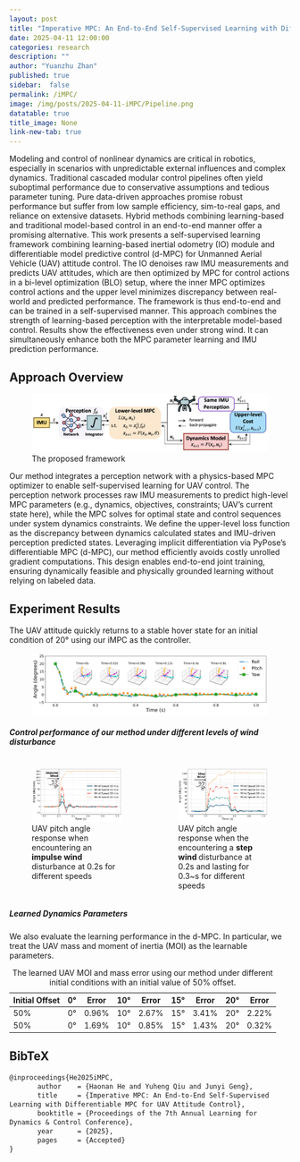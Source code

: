 ```yaml
---
layout: post
title: "Imperative MPC: An End-to-End Self-Supervised Learning with Differentiable MPC for UAV Attitude Control"
date: 2025-04-11 12:00:00
categories: research
description: ""
author: "Yuanzhu Zhan"
published: true
sidebar:  false
permalink: /iMPC/
image: /img/posts/2025-04-11-iMPC/Pipeline.png
datatable: true
title_image: None
link-new-tab: true
---
```



Modeling and control of nonlinear dynamics are critical in robotics, especially in scenarios with unpredictable external influences and complex dynamics. Traditional cascaded modular control pipelines often yield suboptimal performance due to conservative assumptions and tedious parameter tuning. Pure data-driven approaches promise robust performance but suffer from low sample efficiency, sim-to-real gaps, and reliance on extensive datasets. Hybrid methods combining learning-based and traditional model-based control in an end-to-end manner offer a promising alternative.
This work presents a self-supervised learning framework combining learning-based inertial odometry (IO) module and differentiable model predictive control (d-MPC) for Unmanned Aerial Vehicle (UAV) attitude control. The IO denoises raw IMU measurements and predicts UAV attitudes, which are then optimized by MPC for control actions in a bi-level optimization (BLO) setup, where the inner MPC optimizes control actions and the upper level minimizes discrepancy between real-world and predicted performance. The framework is thus end-to-end and can be trained in a self-supervised manner. This approach combines the strength of learning-based perception with the interpretable model-based control. Results show the effectiveness even under strong wind. It can simultaneously enhance both the MPC parameter learning and IMU prediction performance.


## Approach Overview
<figure>
 <img src="/img/posts/2025-04-11-iMPC/Pipeline.png"/>
 <figcaption>
       The proposed framework
 </figcaption>
</figure>

Our method integrates a perception network with a physics-based MPC optimizer to enable self-supervised learning for UAV control. The perception network processes raw IMU measurements to predict high-level MPC parameters (e.g., dynamics, objectives, constraints; UAV’s current state here), while the MPC solves for optimal state and control sequences under system dynamics constraints. We define the upper-level loss function as the discrepancy between dynamics calculated states and IMU-driven perception predicted states. Leveraging implicit differentiation via PyPose’s differentiable MPC (d-MPC), our method efficiently avoids costly unrolled gradient computations. This design enables end-to-end joint training, ensuring dynamically feasible and physically grounded learning without relying on labeled data.

## Experiment Results
The UAV attitude quickly returns to a stable hover state for an initial condition of 20° using our iMPC as the controller.
<figure>
  <img src="/img/posts/2025-04-11-iMPC/Response.png"/>
  <figcaption>
  </figcaption>
</figure>

##### Control performance of our method under different levels of wind disturbance

<div class="columns is-centered">
       <div class="column is-6">
              <figure>
              <img src="/img/posts/2025-04-11-iMPC/wind-impulse.png"/>
              <figcaption>
                     UAV pitch angle response when encountering an <strong> impulse wind </strong> disturbance at 0.2s for different speeds
              </figcaption>
              </figure>
       </div>
       <div class="column is-6">
              <figure>
              <img src="/img/posts/2025-04-11-iMPC/wind-step.png"/>
              <figcaption>
                     UAV pitch angle response when the encountering a <strong> step wind </strong> disturbance at 0.2s and lasting for 0.3~s for different speeds
              </figcaption>
              </figure>
       </div>
</div>

##### Learned Dynamics Parameters
We also evaluate the learning performance in the d-MPC. In particular, we treat the UAV mass and moment of inertia (MOI) as the learnable parameters.

<table>
  <caption>The learned UAV MOI and mass error using our method under different initial conditions with an initial value of 50% offset.</caption>
  <thead>
    <tr>
      <th>Initial Offset</th>
      <th>0°</th><th>Error</th>
      <th>10°</th><th>Error</th>
      <th>15°</th><th>Error</th>
      <th>20°</th><th>Error</th>
    </tr>
  </thead>
  <tbody>
    <tr>
      <td>50%</td>
      <td>0°</td><td>0.96%</td>
      <td>10°</td><td>2.67%</td>
      <td>15°</td><td>3.41%</td>
      <td>20°</td><td>2.22%</td>
    </tr>
    <tr>
      <td>50%</td>
      <td>0°</td><td>1.69%</td>
      <td>10°</td><td>0.85%</td>
      <td>15°</td><td>1.43%</td>
      <td>20°</td><td>0.32%</td>
    </tr>
  </tbody>
</table>

<!-- ### Publication -->
<section class="section" id="Publication">
  <div class="container is-max-desktop content">
    <h2 class="title">BibTeX</h2>
    <pre><code>@inproceedings{He2025iMPC,
       author    = {Haonan He and Yuheng Qiu and Junyi Geng},
       title     = {Imperative MPC: An End-to-End Self-Supervised Learning with Differentiable MPC for UAV Attitude Control},
       booktitle = {Proceedings of the 7th Annual Learning for Dynamics &amp; Control Conference},
       year      = {2025},
       pages     = {Accepted}
}</code></pre>
  </div>
</section>

